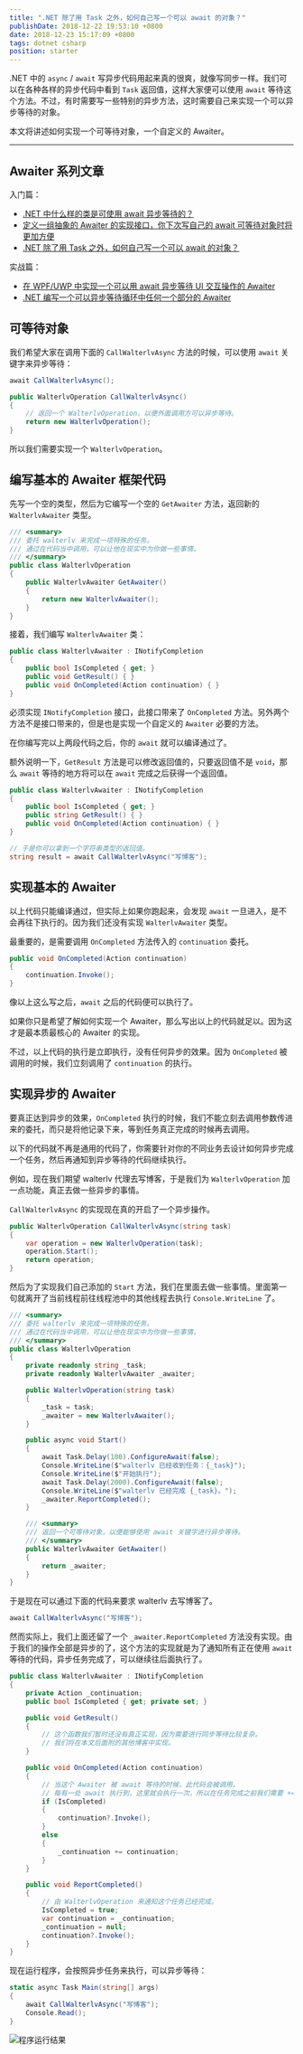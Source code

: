 ```yaml
---
title: ".NET 除了用 Task 之外，如何自己写一个可以 await 的对象？"
publishDate: 2018-12-22 19:53:10 +0800
date: 2018-12-23 15:17:09 +0800
tags: dotnet csharp
position: starter
---
```


.NET 中的 `async` / `await` 写异步代码用起来真的很爽，就像写同步一样。我们可以在各种各样的异步代码中看到 `Task` 返回值，这样大家便可以使用 `await` 等待这个方法。不过，有时需要写一些特别的异步方法，这时需要自己来实现一个可以异步等待的对象。

本文将讲述如何实现一个可等待对象，一个自定义的 Awaiter。

---

<div id="toc"></div>

## Awaiter 系列文章

入门篇：

- [.NET 中什么样的类是可使用 await 异步等待的？](/post/what-is-an-awaiter)
- [定义一组抽象的 Awaiter 的实现接口，你下次写自己的 await 可等待对象时将更加方便](/post/abstract-awaitable-and-awaiter)
- [.NET 除了用 Task 之外，如何自己写一个可以 await 的对象？](/post/understand-and-write-custom-awaiter)

实战篇：

- [在 WPF/UWP 中实现一个可以用 await 异步等待 UI 交互操作的 Awaiter](/post/write-dispatcher-awaiter-for-ui)
- [.NET 编写一个可以异步等待循环中任何一个部分的 Awaiter](/post/write-an-awaiter-that-await-part-of-a-loop)

## 可等待对象

我们希望大家在调用下面的 `CallWalterlvAsync` 方法的时候，可以使用 `await` 关键字来异步等待：

```csharp
await CallWalterlvAsync();
```

```csharp
public WalterlvOperation CallWalterlvAsync()
{
    // 返回一个 WalterlvOperation，以便外面调用方可以异步等待。
    return new WalterlvOperation();
}
```

所以我们需要实现一个 `WalterlvOperation`。

## 编写基本的 Awaiter 框架代码

先写一个空的类型，然后为它编写一个空的 `GetAwaiter` 方法，返回新的 `WalterlvAwaiter` 类型。

```csharp
/// <summary>
/// 委托 walterlv 来完成一项特殊的任务。
/// 通过在代码当中调用，可以让他在现实中为你做一些事情。
/// </summary>
public class WalterlvOperation
{
    public WalterlvAwaiter GetAwaiter()
    {
        return new WalterlvAwaiter();
    }
}
```

接着，我们编写 `WalterlvAwaiter` 类：

```csharp
public class WalterlvAwaiter : INotifyCompletion
{
    public bool IsCompleted { get; }
    public void GetResult() { }
    public void OnCompleted(Action continuation) { }
}
```

必须实现 `INotifyCompletion` 接口，此接口带来了 `OnCompleted` 方法。另外两个方法不是接口带来的，但是也是实现一个自定义的 `Awaiter` 必要的方法。

在你编写完以上两段代码之后，你的 `await` 就可以编译通过了。

额外说明一下，`GetResult` 方法是可以修改返回值的，只要返回值不是 `void`，那么 `await` 等待的地方将可以在 `await` 完成之后获得一个返回值。

```csharp
public class WalterlvAwaiter : INotifyCompletion
{
    public bool IsCompleted { get; }
    public string GetResult() { }
    public void OnCompleted(Action continuation) { }
}
```

```csharp
// 于是你可以拿到一个字符串类型的返回值。
string result = await CallWalterlvAsync("写博客");
```

## 实现基本的 Awaiter

以上代码只能编译通过，但实际上如果你跑起来，会发现 `await` 一旦进入，是不会再往下执行的。因为我们还没有实现 `WalterlvAwaiter` 类型。

最重要的，是需要调用 `OnCompleted` 方法传入的 `continuation` 委托。

```csharp
public void OnCompleted(Action continuation)
{
    continuation.Invoke();
}
```

像以上这么写之后，`await` 之后的代码便可以执行了。

如果你只是希望了解如何实现一个 Awaiter，那么写出以上的代码就足以。因为这才是最本质最核心的 Awaiter 的实现。

不过，以上代码的执行是立即执行，没有任何异步的效果。因为 `OnCompleted` 被调用的时候，我们立刻调用了 `continuation` 的执行。

## 实现异步的 Awaiter

要真正达到异步的效果，`OnCompleted` 执行的时候，我们不能立刻去调用参数传进来的委托，而只是将他记录下来，等到任务真正完成的时候再去调用。

以下的代码就不再是通用的代码了，你需要针对你的不同业务去设计如何异步完成一个任务，然后再通知到异步等待的代码继续执行。

例如，现在我们期望 walterlv 代理去写博客，于是我们为 `WalterlvOperation` 加一点功能，真正去做一些异步的事情。

`CallWalterlvAsync` 的实现现在真的开启了一个异步操作。

```csharp
public WalterlvOperation CallWalterlvAsync(string task)
{
    var operation = new WalterlvOperation(task);
    operation.Start();
    return operation;
}
```

然后为了实现我们自己添加的 `Start` 方法，我们在里面去做一些事情。里面第一句就离开了当前线程前往线程池中的其他线程去执行 `Console.WriteLine` 了。

```csharp
/// <summary>
/// 委托 walterlv 来完成一项特殊的任务。
/// 通过在代码当中调用，可以让他在现实中为你做一些事情。
/// </summary>
public class WalterlvOperation
{
    private readonly string _task;
    private readonly WalterlvAwaiter _awaiter;

    public WalterlvOperation(string task)
    {
        _task = task;
        _awaiter = new WalterlvAwaiter();
    }

    public async void Start()
    {
        await Task.Delay(100).ConfigureAwait(false);
        Console.WriteLine($"walterlv 已经收到任务：{_task}");
        Console.WriteLine($"开始执行");
        await Task.Delay(2000).ConfigureAwait(false);
        Console.WriteLine($"walterlv 已经完成 {_task}。");
        _awaiter.ReportCompleted();
    }

    /// <summary>
    /// 返回一个可等待对象，以便能够使用 await 关键字进行异步等待。
    /// </summary>
    public WalterlvAwaiter GetAwaiter()
    {
        return _awaiter;
    }
}
```

于是现在可以通过下面的代码来要求 walterlv 去写博客了。

```csharp
await CallWalterlvAsync("写博客");
```

然而实际上，我们上面还留了一个 `_awaiter.ReportCompleted` 方法没有实现。由于我们的操作全部是异步的了，这个方法的实现就是为了通知所有正在使用 `await` 等待的代码，异步任务完成了，可以继续往后面执行了。

```csharp
public class WalterlvAwaiter : INotifyCompletion
{
    private Action _continuation;
    public bool IsCompleted { get; private set; }

    public void GetResult()
    {
        // 这个函数我们暂时还没有真正实现，因为需要进行同步等待比较复杂。
        // 我们将在本文后面附的其他博客中实现。
    }

    public void OnCompleted(Action continuation)
    {
        // 当这个 Awaiter 被 await 等待的时候，此代码会被调用。
        // 每有一处 await 执行到，这里就会执行一次，所以在任务完成之前我们需要 +=。
        if (IsCompleted) 
        {
            continuation?.Invoke();
        }
        else
        {
            _continuation += continuation;
        }
    }

    public void ReportCompleted()
    {
        // 由 WalterlvOperation 来通知这个任务已经完成。
        IsCompleted = true;
        var continuation = _continuation;
        _continuation = null;
        continuation?.Invoke();
    }
}
```

现在运行程序，会按照异步任务来执行，可以异步等待：

```csharp
static async Task Main(string[] args)
{
    await CallWalterlvAsync("写博客");
    Console.Read();
}
```

![程序运行结果](/static/posts/2018-12-22-13-40-55.png)
